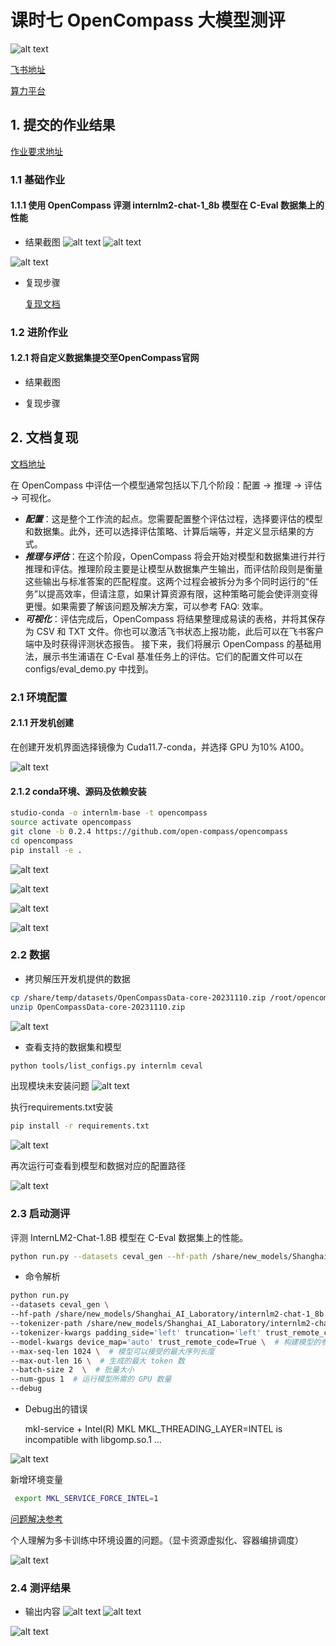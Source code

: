 # 课时七 OpenCompass 大模型测评

![alt text](image-144.png)

[飞书地址](https://aicarrier.feishu.cn/wiki/Vv4swUFMni5DiMkcasUczUp9nid#LSBkd2cTHorhsAx5jZAcO0B3nqe)

[算力平台](https://studio.intern-ai.org.cn/)

## 1. 提交的作业结果

[作业要求地址](https://github.com/InternLM/Tutorial/blob/camp2/opencompass/homework.md)

### 1.1 基础作业

#### 1.1.1 使用 OpenCompass 评测 internlm2-chat-1_8b 模型在 C-Eval 数据集上的性能

- 结果截图
![alt text](image-157.png)
![alt text](image-156.png)

![alt text](image-158.png)

- 复现步骤

    [复现文档](#2-文档复现)

### 1.2 进阶作业

#### 1.2.1 将自定义数据集提交至OpenCompass官网

- 结果截图


- 复现步骤

## 2. 文档复现

[文档地址](https://github.com/InternLM/Tutorial/blob/camp2/opencompass/readme.md)

在 OpenCompass 中评估一个模型通常包括以下几个阶段：配置 -> 推理 -> 评估 -> 可视化。

- ***配置***：这是整个工作流的起点。您需要配置整个评估过程，选择要评估的模型和数据集。此外，还可以选择评估策略、计算后端等，并定义显示结果的方式。
- ***推理与评估***：在这个阶段，OpenCompass 将会开始对模型和数据集进行并行推理和评估。推理阶段主要是让模型从数据集产生输出，而评估阶段则是衡量这些输出与标准答案的匹配程度。这两个过程会被拆分为多个同时运行的“任务”以提高效率，但请注意，如果计算资源有限，这种策略可能会使评测变得更慢。如果需要了解该问题及解决方案，可以参考 FAQ: 效率。
- ***可视化***：评估完成后，OpenCompass 将结果整理成易读的表格，并将其保存为 CSV 和 TXT 文件。你也可以激活飞书状态上报功能，此后可以在飞书客户端中及时获得评测状态报告。 接下来，我们将展示 OpenCompass 的基础用法，展示书生浦语在 C-Eval 基准任务上的评估。它们的配置文件可以在 configs/eval_demo.py 中找到。

### 2.1 环境配置

#### 2.1.1 开发机创建

在创建开发机界面选择镜像为 Cuda11.7-conda，并选择 GPU 为10% A100。

![alt text](image-145.png)

#### 2.1.2 conda环境、源码及依赖安装

```bash
studio-conda -o internlm-base -t opencompass
source activate opencompass
git clone -b 0.2.4 https://github.com/open-compass/opencompass
cd opencompass
pip install -e .
```
![alt text](image-146.png)

![alt text](image-147.png)

![alt text](image-148.png)

![alt text](image-149.png)

### 2.2 数据

- 拷贝解压开发机提供的数据

```bash
cp /share/temp/datasets/OpenCompassData-core-20231110.zip /root/opencompass/
unzip OpenCompassData-core-20231110.zip
```
![alt text](image-150.png)

- 查看支持的数据集和模型

```bash
python tools/list_configs.py internlm ceval
```

出现模块未安装问题
![alt text](image-151.png)

执行requirements.txt安装

```bash
pip install -r requirements.txt
```
![alt text](image-152.png)

再次运行可查看到模型和数据对应的配置路径

![alt text](image-153.png)

### 2.3 启动测评

评测 InternLM2-Chat-1.8B 模型在 C-Eval 数据集上的性能。

```bash
python run.py --datasets ceval_gen --hf-path /share/new_models/Shanghai_AI_Laboratory/internlm2-chat-1_8b --tokenizer-path /share/new_models/Shanghai_AI_Laboratory/internlm2-chat-1_8b --tokenizer-kwargs padding_side='left' truncation='left' trust_remote_code=True --model-kwargs trust_remote_code=True device_map='auto' --max-seq-len 1024 --max-out-len 16 --batch-size 2 --num-gpus 1 --debug
```

- 命令解析
```bash
python run.py
--datasets ceval_gen \
--hf-path /share/new_models/Shanghai_AI_Laboratory/internlm2-chat-1_8b \  # HuggingFace 模型路径
--tokenizer-path /share/new_models/Shanghai_AI_Laboratory/internlm2-chat-1_8b \  # HuggingFace tokenizer 路径（如果与模型路径相同，可以省略）
--tokenizer-kwargs padding_side='left' truncation='left' trust_remote_code=True \  # 构建 tokenizer 的参数
--model-kwargs device_map='auto' trust_remote_code=True \  # 构建模型的参数
--max-seq-len 1024 \  # 模型可以接受的最大序列长度
--max-out-len 16 \  # 生成的最大 token 数
--batch-size 2  \  # 批量大小
--num-gpus 1  # 运行模型所需的 GPU 数量
--debug
```

- Debug出的错误

  mkl-service + Intel(R) MKL MKL_THREADING_LAYER=INTEL is incompatible with libgomp.so.1 ... 
  

![alt text](image-154.png)

新增环境变量
```bash
 export MKL_SERVICE_FORCE_INTEL=1
```

 [问题解决参考](https://blog.csdn.net/dou3516/article/details/121396950)

 个人理解为多卡训练中环境设置的问题。（显卡资源虚拟化、容器编排调度）

![alt text](image-155.png)

### 2.4 测评结果

- 输出内容
![alt text](image-157.png)
![alt text](image-156.png)

![alt text](image-158.png)